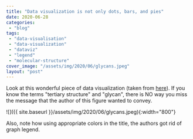 ```yaml
---
title: "Data visualization is not only dots, bars, and pies"
date: 2020-06-28
categories: 
 - "blog"
tags: 
 - "data-visualisation"
 - "data-visualization"
 - "dataviz"
 - "legend"
 - "molecular-structure"
cover_image: "/assets/img/2020/06/glycans.jpeg"
layout: "post"
---
```


Look at this wonderful piece of data visualization (taken from [here](https://www.linkedin.com/posts/glycodisplay-aps_covid19-sarscov2a-coronavirus-activity-6679035232391311360-7V8y)). If you know the terms "tertiary structure" and "glycan", there is NO way you miss the message that the author of this figure wanted to convey.

![]({{ site.baseurl }}/assets/img/2020/06/glycans.jpeg){:width="800"}

Also, note how using appropriate colors in the title, the authors got rid of graph legend.
